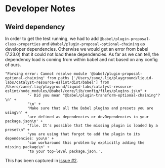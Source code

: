 # Developer Notes

## Weird dependency

In order to get the test running, we had to add `@babel/plugin-proposal-class-properties` and `@babel/plugin-proposal-optional-chaining` as developer dependencies. Otherwise we would get an error from babel (7.23.0) that it could not load these dependencies. As far as we can tell, the dependency load is coming from within babel and not based on any config of ours.

```
"Parsing error: Cannot resolve module '@babel/plugin-proposal-optional-chaining' from paths ['/Users/zane/.liq/playground/liquid-labs/catalyst-resource-eslint/dist/babel'] from /Users/zane/.liq/playground/liquid-labs/catalyst-resource-eslint/node_modules/@babel/core/lib/config/files/plugins.js\n" +
          '- Did you mean "@babel/plugin-transform-optional-chaining"?\n' +
          '\n' +
          'Make sure that all the Babel plugins and presets you are using\n' +
          'are defined as dependencies or devDependencies in your package.json\n' +
          "file. It's possible that the missing plugin is loaded by a preset\n" +
          'you are using that forgot to add the plugin to its dependencies: you\n' +
          'can workaround this problem by explicitly adding the missing package\n' +
          'to your top-level package.json.',
```

This has been captured in [issue #2](https://github.com/liquid-labs/catalyst-resource-eslint/issues/2).
